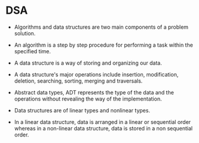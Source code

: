 # DSA

- Algorithms and data
structures are two main components of a problem solution.

- An algorithm is a step by step
procedure for performing a task within the specified time.

- A data structure
is a way of storing and organizing our data.

- A data structure's
major operations include insertion, modification, deletion,
searching, sorting, merging
and traversals. 

- Abstract data types,
ADT represents the type of the data and the operations
without revealing the way of the implementation.

- Data structures are of linear types and nonlinear types.

- In a linear data structure,
data is arranged in a linear or sequential order
whereas in a non-linear data structure, data is stored
in a non sequential order.

